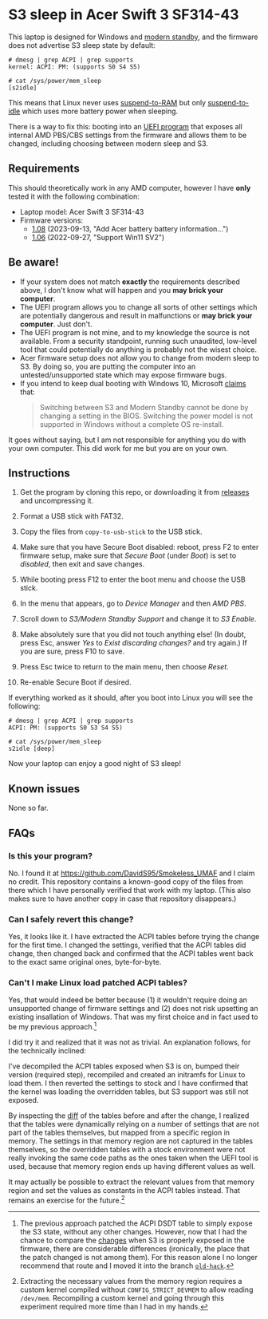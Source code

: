 # S3 sleep in Acer Swift 3 SF314-43

This laptop is designed for Windows and [modern standby](https://docs.microsoft.com/en-us/windows-hardware/design/device-experiences/modern-standby),
and the firmware does not advertise S3 sleep state by default:

```
# dmesg | grep ACPI | grep supports
kernel: ACPI: PM: (supports S0 S4 S5)

# cat /sys/power/mem_sleep
[s2idle]
```
This means that Linux never uses [suspend-to-RAM](https://www.kernel.org/doc/html/latest/admin-guide/pm/sleep-states.html#suspend-to-ram)
but only [suspend-to-idle](https://www.kernel.org/doc/html/latest/admin-guide/pm/sleep-states.html#suspend-to-idle)
which uses more battery power when sleeping.

There is a way to fix this: booting into an [UEFI program](#is-this-your-program) that exposes all internal AMD PBS/CBS settings from the firmware and allows them to be changed, including choosing between modern sleep and S3.

## Requirements

This should theoretically work in any AMD computer, however I have **only** tested it with the following combination:

- Laptop model: Acer Swift 3 SF314-43
- Firmware versions:
  - [1.08](https://global-download.acer.com/GDFiles/BIOS/BIOS/BIOS_Acer_1.08_A_A.zip?acerid=638301863132363694)&nbsp;(2023-09-13, "Add Acer battery battery information...")
  - [1.06](https://global-download.acer.com/GDFiles/BIOS/BIOS/BIOS_Acer_1.06_A_A.zip?acerid=637998440494605648)&nbsp;(2022-09-27, "Support Win11 SV2")

## Be aware!

- If your system does not match **exactly** the requirements described above, I don't know what will happen and you **may brick your computer**.
- The UEFI program allows you to change all sorts of other settings which are potentially dangerous and result in malfunctions or **may brick your computer**. Just don't.
- The UEFI program is not mine, and to my knowledge the source is not available. From a security standpoint, running such unaudited, low-level tool that could potentially do anything is probably not the wisest choice. 
- Acer firmware setup does not allow you to change from modern sleep to S3. By doing so, you are putting the computer into an untested/unsupported state which may expose firmware bugs.
- If you intend to keep dual booting with Windows 10, Microsoft [claims](https://learn.microsoft.com/en-us/windows-hardware/design/device-experiences/modern-standby#:~:text=Switching%20the%20power%20model%20is%20not%20supported%20in%20Windows%20without%20a%20complete%20OS%20re%2Dinstall) that:
  > Switching between S3 and Modern Standby cannot be done by changing a setting in the BIOS. Switching the power model is not supported in Windows without a complete OS re-install.

It goes without saying, but I am not responsible for anything you do with your own computer. This did work for me but you are on your own.

## Instructions

1. Get the program by cloning this repo, or downloading it from [releases](https://github.com/lbschenkel/acer-sf314_43-acpi-fix/releases/) and uncompressing it.

0. Format a USB stick with FAT32.

0. Copy the files from `copy-to-usb-stick` to the USB stick.

0. Make sure that you have Secure Boot disabled: reboot, press F2 to enter firmware setup, make sure that *Secure Boot* (under *Boot*) is set to *disabled*, then exit and save changes.

0. While booting press F12 to enter the boot menu and choose the USB stick.

0. In the menu that appears, go to *Device Manager* and then *AMD PBS*.

0. Scroll down to *S3/Modern Standby Support* and change it to *S3 Enable*.

0. Make absolutely sure that you did not touch anything else! (In doubt, press Esc, answer *Yes* to *Exist discarding changes?* and try again.) If you are sure, press F10 to save.

0. Press Esc twice to return to the main menu, then choose *Reset*.

0. Re-enable Secure Boot if desired.

If everything worked as it should, after you boot into Linux you will see the following:

```
# dmesg | grep ACPI | grep supports
ACPI: PM: (supports S0 S3 S4 S5)

# cat /sys/power/mem_sleep
s2idle [deep]
```

Now your laptop can enjoy a good night of S3 sleep!

## Known issues

None so far.

## FAQs

### Is this your program?

No. I found it at https://github.com/DavidS95/Smokeless_UMAF and I claim no credit. This repository contains a known-good copy of the files from there which I have personally verified that work with my laptop.
(This also makes sure to have another copy in case that repository disappears.)

### Can I safely revert this change?

Yes, it looks like it. I have extracted the ACPI tables before trying the change for the first time. I changed the settings, verified that the ACPI tables did change, then changed back and confirmed that the ACPI tables went back to the exact same original ones, byte-for-byte.

### Can't I make Linux load patched ACPI tables?

Yes, that would indeed be better because (1) it wouldn't require doing an unsupported change of firmware settings and (2) does not risk upsetting an existing insallation of Windows. That was my first choice and in fact used to be my previous approach.[^previous]

[^previous]: The previous approach patched the ACPI DSDT table to simply expose the S3 state, without any other changes. However, now that I had the chance to compare the [changes](stock106-and-s3.diff) when S3 is properly exposed in the firmware, there are considerable differences (ironically, the place that the patch changed is not among them). For this reason alone I no longer recommend that route and I moved it into the branch [`old-hack`](https://github.com/lbschenkel/acer-sf314_43-acpi-fix/tree/old-hack).

I did try it and realized that it was not as trivial. An explanation follows, for the technically inclined:

I've decompiled the ACPI tables exposed when S3 is on, bumped their version (required step), recompiled and created an initramfs for Linux to load them. I then reverted the settings to stock and I have confirmed that the kernel was loading the overridden tables, but S3 support was still not exposed.

By inspecting the [diff](stock106-and-s3.diff) of the tables before and after the change, I realized that the tables were dynamically relying on a number of settings that are not part of the tables themselves, but mapped from a specific region in memory. The settings in that memory region are not captured in the tables themselves, so the overridden tables with a stock environment were not really invoking the same code paths as the ones taken when the UEFI tool is used, because that memory region ends up having different values as well.

It may actually be possible to extract the relevant values from that memory region and set the values as constants in the ACPI tables instead. That remains an exercise for the future.[^devmem]

[^devmem]: Extracting the necessary values from the memory region requires a custom kernel compiled without `CONFIG_STRICT_DEVMEM` to allow reading `/dev/mem`. Recompiling a custom kernel and going through this experiment required more time than I had in my hands.
